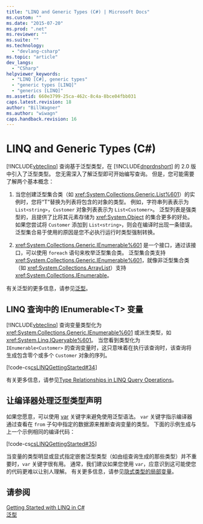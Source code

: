 ```yaml
---
title: "LINQ and Generic Types (C#) | Microsoft Docs"
ms.custom: ""
ms.date: "2015-07-20"
ms.prod: ".net"
ms.reviewer: ""
ms.suite: ""
ms.technology: 
  - "devlang-csharp"
ms.topic: "article"
dev_langs: 
  - "CSharp"
helpviewer_keywords: 
  - "LINQ [C#], generic types"
  - "generic types [LINQ]"
  - "generics [LINQ]"
ms.assetid: 660e3799-25ca-462c-8c4a-8bce04fbb031
caps.latest.revision: 18
author: "BillWagner"
ms.author: "wiwagn"
caps.handback.revision: 16
---
```

# LINQ and Generic Types (C#)
[!INCLUDE[vbteclinq](../../../../csharp/includes/vbteclinq-md.md)] 查询基于泛型类型，在 [!INCLUDE[dnprdnshort](../../../../csharp/getting-started/includes/dnprdnshort-md.md)] 的 2.0 版中引入了泛型类型。  您无需深入了解泛型即可开始编写查询。  但是，您可能需要了解两个基本概念：  
  
1.  当您创建泛型集合类（如 <xref:System.Collections.Generic.List%601>）的实例时，您将“T”替换为列表将包含的对象的类型。  例如，字符串列表表示为 `List<string>`，`Customer` 对象列表表示为 `List<Customer>`。  泛型列表是强类型的，且提供了比将其元素存储为 <xref:System.Object> 的集合更多的好处。  如果您尝试将 `Customer` 添加到 `List<string>`，则会在编译时出现一条错误。  泛型集合易于使用的原因是您不必执行运行时类型强制转换。  
  
2.  <xref:System.Collections.Generic.IEnumerable%601> 是一个接口，通过该接口，可以使用 `foreach` 语句来枚举泛型集合类。  泛型集合类支持 <xref:System.Collections.Generic.IEnumerable%601>，就像非泛型集合类（如 <xref:System.Collections.ArrayList>）支持 <xref:System.Collections.IEnumerable>。  
  
 有关泛型的更多信息，请参见[泛型](../../../../csharp/programming-guide/generics/index.md)。  
  
## LINQ 查询中的 IEnumerable\<T\> 变量  
 [!INCLUDE[vbteclinq](../../../../csharp/includes/vbteclinq-md.md)] 查询变量类型化为 <xref:System.Collections.Generic.IEnumerable%601> 或派生类型，如 <xref:System.Linq.IQueryable%601>。  当您看到类型化为 `IEnumerable<Customer>` 的查询变量时，这只意味着在执行该查询时，该查询将生成包含零个或多个 `Customer` 对象的序列。  
  
 [!code-cs[csLINQGettingStarted#34](../../../../csharp/programming-guide/concepts/linq/codesnippet/csharp/GettingStarted/Class1.cs#34)]  
  
 有关更多信息，请参见[Type Relationships in LINQ Query Operations](../../../../csharp/programming-guide/concepts/linq/type-relationships-in-linq-query-operations.md)。  
  
## 让编译器处理泛型类型声明  
 如果您愿意，可以使用 [var](../../../../csharp/language-reference/keywords/var.md) 关键字来避免使用泛型语法。  `var` 关键字指示编译器通过查看在 `from` 子句中指定的数据源来推断查询变量的类型。  下面的示例生成与上一个示例相同的编译代码：  
  
 [!code-cs[csLINQGettingStarted#35](../../../../csharp/programming-guide/concepts/linq/codesnippet/csharp/GettingStarted/Class1.cs#35)]  
  
 当变量的类型明显或显式指定嵌套泛型类型（如由组查询生成的那些类型）并不重要时，`var` 关键字很有用。  通常，我们建议如果您使用 `var`，应意识到这可能使您的代码更难以让别人理解。  有关更多信息，请参见[隐式类型的局部变量](../../../../csharp/programming-guide/classes-and-structs/implicitly-typed-local-variables.md)。  
  
## 请参阅  
 [Getting Started with LINQ in C\#](../../../../csharp/programming-guide/concepts/linq/getting-started-with-linq.md)   
 [泛型](../../../../csharp/programming-guide/generics/index.md)